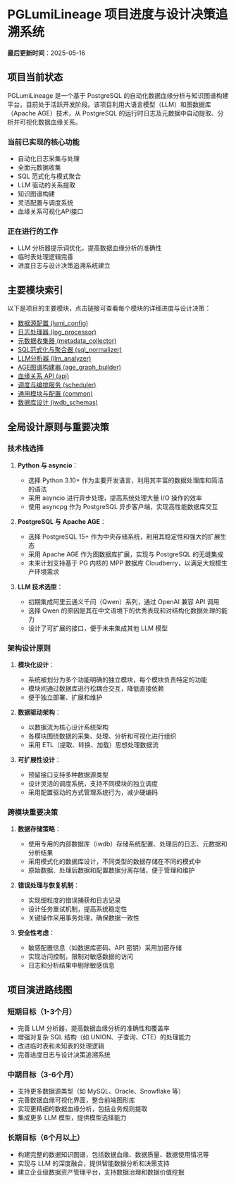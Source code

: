 # PGLumiLineage 项目进度与设计决策追溯系统

**最后更新时间**：2025-05-16

## 项目当前状态

PGLumiLineage 是一个基于 PostgreSQL 的自动化数据血缘分析与知识图谱构建平台，目前处于活跃开发阶段。该项目利用大语言模型（LLM）和图数据库（Apache AGE）技术，从 PostgreSQL 的运行时日志及元数据中自动提取、分析并可视化数据血缘关系。

### 当前已实现的核心功能

- 自动化日志采集与处理
- 全面元数据收集
- SQL 范式化与模式聚合
- LLM 驱动的关系提取
- 知识图谱构建
- 灵活配置与调度系统
- 血缘关系可视化API接口

### 正在进行的工作

- LLM 分析器提示词优化，提高数据血缘分析的准确性
- 临时表处理逻辑完善
- 进度日志与设计决策追溯系统建立

## 主要模块索引

以下是项目的主要模块，点击链接可查看每个模块的详细进度与设计决策：

- [数据源配置 (lumi_config)](./lumi_config_decisions.md)
- [日志处理器 (log_processor)](./log_processor_decisions.md)
- [元数据收集器 (metadata_collector)](./metadata_collector_decisions.md)
- [SQL范式化与聚合器 (sql_normalizer)](./sql_normalizer_decisions.md)
- [LLM分析器 (llm_analyzer)](./llm_analyzer_decisions.md)
- [AGE图谱构建器 (age_graph_builder)](./age_builder_decisions.md)
- [血缘关系 API (api)](./api_decisions.md)
- [调度与编排服务 (scheduler)](./scheduler_decisions.md)
- [通用模块与配置 (common)](./common_decisions.md)
- [数据库设计 (iwdb_schemas)](./database_design_decisions.md)

## 全局设计原则与重要决策

### 技术栈选择

1. **Python 与 asyncio**：
   - 选择 Python 3.10+ 作为主要开发语言，利用其丰富的数据处理库和简洁的语法
   - 采用 asyncio 进行异步处理，提高系统处理大量 I/O 操作的效率
   - 使用 asyncpg 作为 PostgreSQL 异步客户端，实现高性能数据库交互

2. **PostgreSQL 与 Apache AGE**：
   - 选择 PostgreSQL 15+ 作为中央存储系统，利用其稳定性和强大的扩展生态
   - 采用 Apache AGE 作为图数据库扩展，实现与 PostgreSQL 的无缝集成
   - 未来计划支持基于 PG 内核的 MPP 数据库 Cloudberry，以满足大规模生产环境需求

3. **LLM 技术选型**：
   - 初期集成阿里云通义千问（Qwen）系列，通过 OpenAI 兼容 API 调用
   - 选择 Qwen 的原因是其在中文语境下的优秀表现和对结构化数据处理的能力
   - 设计了可扩展的接口，便于未来集成其他 LLM 模型

### 架构设计原则

1. **模块化设计**：
   - 系统被划分为多个功能明确的独立模块，每个模块负责特定的功能
   - 模块间通过数据库进行松耦合交互，降低直接依赖
   - 便于独立部署、扩展和维护

2. **数据驱动架构**：
   - 以数据流为核心设计系统架构
   - 各模块围绕数据的采集、处理、分析和可视化进行组织
   - 采用 ETL（提取、转换、加载）思想处理数据流

3. **可扩展性设计**：
   - 预留接口支持多种数据源类型
   - 设计灵活的调度系统，支持不同模块的独立调度
   - 采用配置驱动的方式管理系统行为，减少硬编码

### 跨模块重要决策

1. **数据存储策略**：
   - 使用专用的内部数据库（iwdb）存储系统配置、处理后的日志、元数据和分析结果
   - 采用模式化的数据库设计，不同类型的数据存储在不同的模式中
   - 原始数据、处理后数据和配置数据分离存储，便于管理和维护

2. **错误处理与恢复机制**：
   - 实现细粒度的错误捕获和日志记录
   - 设计任务重试机制，提高系统稳定性
   - 关键操作采用事务处理，确保数据一致性

3. **安全性考虑**：
   - 敏感配置信息（如数据库密码、API 密钥）采用加密存储
   - 实现访问控制，限制对敏感数据的访问
   - 日志和分析结果中剔除敏感信息

## 项目演进路线图

### 短期目标（1-3个月）

- 完善 LLM 分析器，提高数据血缘分析的准确性和覆盖率
- 增强对复杂 SQL 结构（如 UNION、子查询、CTE）的处理能力
- 改进临时表和未知表的处理逻辑
- 完善进度日志与设计决策追溯系统

### 中期目标（3-6个月）

- 支持更多数据源类型（如 MySQL、Oracle、Snowflake 等）
- 完善数据血缘可视化界面，整合前端图形库
- 实现更精细的数据血缘分析，包括业务规则提取
- 集成更多 LLM 模型，提供模型选择能力

### 长期目标（6个月以上）

- 构建完整的数据知识图谱，包括数据血缘、数据质量、数据使用情况等
- 实现与 LLM 的深度融合，提供智能数据分析和决策支持
- 建立企业级数据资产管理平台，支持数据治理和数据价值挖掘
